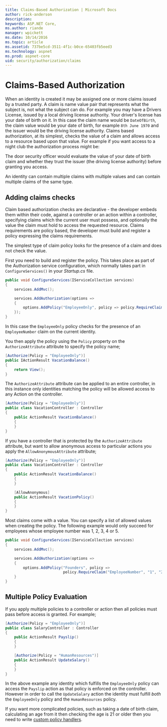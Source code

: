 ```yaml
---
title: Claims-Based Authorization | Microsoft Docs
author: rick-anderson
description: 
keywords: ASP.NET Core,
ms.author: riande
manager: wpickett
ms.date: 10/14/2016
ms.topic: article
ms.assetid: 737be5cd-3511-4f1c-b0ce-65403fb5eed3
ms.technology: aspnet
ms.prod: aspnet-core
uid: security/authorization/claims
---
```

# Claims-Based Authorization

<a name=security-authorization-claims-based></a>

When an identity is created it may be assigned one or more claims issued by a trusted party. A claim is name value pair that represents what the subject is, not what the subject can do. For example you may have a Drivers License, issued by a local driving license authority. Your driver's license has your date of birth on it. In this case the claim name would be `DateOfBirth`, the claim value would be your date of birth, for example `8th June 1970` and the issuer would be the driving license authority. Claims based authorization, at its simplest, checks the value of a claim and allows access to a resource based upon that value. For example if you want access to a night club the authorization process might be:

The door security officer would evaluate the value of your date of birth claim and whether they trust the issuer (the driving license authority) before granting you access.

An identity can contain multiple claims with multiple values and can contain multiple claims of the same type.

## Adding claims checks

Claim based authorization checks are declarative - the developer embeds them within their code, against a controller or an action within a controller, specifying claims which the current user must possess, and optionally the value the claim must hold to access the requested resource. Claims requirements are policy based, the developer must build and register a policy expressing the claims requirements.

The simplest type of claim policy looks for the presence of a claim and does not check the value.

First you need to build and register the policy. This takes place as part of the Authorization service configuration, which normally takes part in `ConfigureServices()` in your *Startup.cs* file.

````csharp
public void ConfigureServices(IServiceCollection services)
{
    services.AddMvc();

    services.AddAuthorization(options =>
    {
        options.AddPolicy("EmployeeOnly", policy => policy.RequireClaim("EmployeeNumber"));
    });
}
````

In this case the `EmployeeOnly` policy checks for the presence of an `EmployeeNumber` claim on the current identity.

You then apply the policy using the `Policy` property on the `AuthorizeAttribute` attribute to specify the policy name;

````csharp
[Authorize(Policy = "EmployeeOnly")]
public IActionResult VacationBalance()
{
    return View();
}
````

The `AuthorizeAttribute` attribute can be applied to an entire controller, in this instance only identities matching the policy will be allowed access to any Action on the controller.

````csharp
[Authorize(Policy = "EmployeeOnly")]
public class VacationController : Controller
{
    public ActionResult VacationBalance()
    {
    }
}
````

If you have a controller that is protected by the `AuthorizeAttribute` attribute, but want to allow anonymous access to particular actions you apply the `AllowAnonymousAttribute` attribute;

````csharp
[Authorize(Policy = "EmployeeOnly")]
public class VacationController : Controller
{
    public ActionResult VacationBalance()
    {
    }

    [AllowAnonymous]
    public ActionResult VacationPolicy()
    {
    }
}
````

Most claims come with a value. You can specify a list of allowed values when creating the policy. The following example would only succeed for employees whose employee number was 1, 2, 3, 4 or 5.

````csharp
public void ConfigureServices(IServiceCollection services)
{
    services.AddMvc();

    services.AddAuthorization(options =>
    {
        options.AddPolicy("Founders", policy =>
                          policy.RequireClaim("EmployeeNumber", "1", "2", "3", "4", "5"));
    }
}
````

## Multiple Policy Evaluation

If you apply multiple policies to a controller or action then all policies must pass before access is granted. For example;

````csharp
[Authorize(Policy = "EmployeeOnly")]
public class SalaryController : Controller
{
    public ActionResult Payslip()
    {
    }

    [Authorize(Policy = "HumanResources")]
    public ActionResult UpdateSalary()
    {
    }
}
````

In the above example any identity which fulfills the `EmployeeOnly` policy can access the `Payslip` action as that policy is enforced on the controller. However in order to call the `UpdateSalary` action the identity must fulfill *both* the `EmployeeOnly` policy and the `HumanResources` policy.

If you want more complicated policies, such as taking a date of birth claim, calculating an age from it then checking the age is 21 or older then you need to write [custom policy handlers](policies.md#security-authorization-policies-based).
